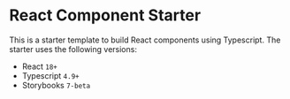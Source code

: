 # React Component Starter

This is a starter template to build React components using Typescript. The starter uses the following versions:

- React `18+`
- Typescript `4.9+`
- Storybooks `7-beta`
